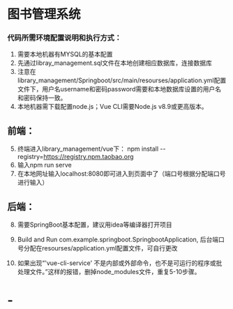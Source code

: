 # 图书管理系统

### 代码所需环境配置说明和执行方式：
1. 需要本地机器有MYSQL的基本配置
2. 先通过libray_management.sql文件在本地创建相应数据库，连接数据库
3. 注意在library_management/Springboot/src/main/resourses/application.yml配置文件下，用户名username和密码password需要和本地数据库设置的用户名和密码保持一致。
4. 本地机器需下载配置node.js；Vue CLI需要Node.js v8.9或更高版本。

## 前端：
5. 终端进入library_management/vue下：
npm install --registry=https://registry.npm.taobao.org
6. 输入npm run serve
7. 在本地网址输入localhost:8080即可进入到页面中了（端口号根据分配端口号进行输入）

## 后端：
8. 需要SpringBoot基本配置，建议用idea等编译器打开项目
9. Build and Run com.example.springboot.SpringbootApplication, 后台端口号分配在resourses/application.yml配置文件，可自行更改

10. 如果出现“'vue-cli-service' 不是内部或外部命令，也不是可运行的程序或批处理文件。”这样的报错，删掉node_modules文件，重复5-10步骤。

# -
